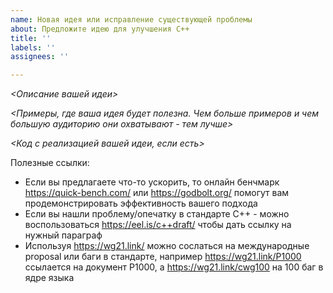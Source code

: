 ```yaml
---
name: Новая идея или исправление существующей проблемы
about: Предложите идею для улучшения C++
title: ''
labels: ''
assignees: ''

---
```


_<Описание вашей идеи>_

_<Примеры, где ваша идея будет полезна. Чем больше примеров и чем большую аудиторию они охватывают - тем лучше>_

_<Код c реализацией вашей идеи, если есть>_


Полезные ссылки:
* Если вы предлагаете что-то ускорить, то онлайн бенчмарк https://quick-bench.com/ или https://godbolt.org/ помогут вам продемонстрировать эффективность вашего подхода
* Если вы нашли проблему/опечатку в стандарте C++ - можно воспользоваться https://eel.is/c++draft/ чтобы дать ссылку на нужный параграф
* Используя https://wg21.link/ можно сослаться на международные proposal или баги в стандарте, например https://wg21.link/P1000 ссылается на документ P1000, а https://wg21.link/cwg100 на 100 баг в ядре языка
